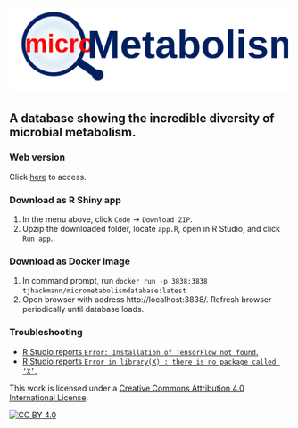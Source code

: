 # <a href="https://timothy-hackmann.shinyapps.io/MicroMetabolismDatabase/"><img src="https://github.com/thackmann/MicroMetabolismDatabase/blob/main/logo.svg" width="500"/></a>

## A database showing the incredible diversity of microbial metabolism.  

### Web version
Click [here](https://timothy-hackmann.shinyapps.io/MicroMetabolismDatabase/) to access.

### Download as R Shiny app
1)  In the menu above, click `Code` -> `Download ZIP`.
2) Upzip the downloaded folder, locate `app.R`, open in R Studio, and click `Run app`.

### Download as Docker image
1)  In command prompt, run
 `
 docker run -p 3838:3838 tjhackmann/micrometabolismdatabase:latest
 `
2)  Open browser with address http://localhost:3838/.  Refresh browser periodically until database loads.

### Troubleshooting

* <a href= "https://github.com/thackmann/MicroMetabolismDatabase/blob/main/troubleshoot/cannot-run-TensorFlow.md">R Studio reports `Error: Installation of TensorFlow not found`.</a>
* <a href= "https://github.com/thackmann/MicroMetabolismDatabase/blob/main/troubleshoot/cannot-find-R-package.md">R Studio reports `Error in library(X) : there is no package called ‘X’`.</a>

This work is licensed under a
[Creative Commons Attribution 4.0 International License][cc-by].

[![CC BY 4.0][cc-by-image]][cc-by]

[cc-by]: http://creativecommons.org/licenses/by/4.0/
[cc-by-image]: https://i.creativecommons.org/l/by/4.0/88x31.png
[cc-by-shield]: https://img.shields.io/badge/License-CC%20BY%204.0-lightgrey.svg
